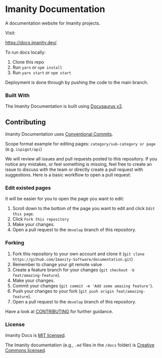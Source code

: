# Imanity Documentation

A documentation website for Imanity projects.

Visit:

https://docs.imanity.dev/.

To run docs locally:

1. Clone this repo
2. Run `yarn` or `npm install`
3. Run `yarn start` or `npm start`

Deployment is done through by pushing the code to the main branch.

### Built With

The Imanity Documentation is built using [Docusaurus v2](https://docusaurus.io/).

## Contributing

Imanity Documentation uses [Conventional Commits](https://www.conventionalcommits.org).

Scope format example for editing pages: `category/sub-category or page` (e.g. `ispigot/api`)

We will review all issues and pull requests posted to this repository.
If you notice any mistakes, or feel something is missing, feel free to create an issue to discuss with the team or
directly create a pull request with suggestions. Here is a basic workflow to open a pull request:

### Edit existed pages

It will be easier for you to open the page you want to edit:

1. Scroll down to the bottom of the page you want to edit and click `Edit this page`.
2. Click `Fork this repository`
3. Make your changes.
4. Open a pull request to the `develop` branch of this repository.

### Forking

1. Fork this repository to your own account and clone
   it (`git clone https://github.com/Imanity-Software/documentation.git`)
2. Remember to change your git remote value
3. Create a feature branch for your changes (`git checkout -b feat/amazing-feature`).
4. Make your changes.
5. Commit your changes (`git commit -m 'Add some amazing feature'`).
6. Push your changes to your fork (`git push origin feat/amazing-feature`).
7. Open a pull request to the `develop` branch of this repository.

Have a look at [CONTRIBUTING](.github/CONTRIBUTING.md) for further guidance.

### License

Imanity Docs is [MIT licensed](./LICENSE).

The Imanity documentation (e.g., `.md` files in the `/docs` folder) is [Creative Commons licensed](./LICENSE-docs).
